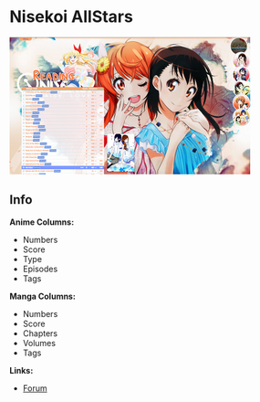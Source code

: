 # Nisekoi AllStars

![](gallery/demo.png)

## Info

**Anime Columns:**
- Numbers
- Score
- Type
- Episodes
- Tags

**Manga Columns:**
- Numbers
- Score
- Chapters
- Volumes
- Tags

**Links:**
- [Forum](https://myanimelist.net/forum/?topicid=1309927#msg36037241)
